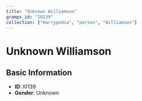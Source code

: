 ```yaml
---
title: "Unknown Williamson"
gramps_id: "I0139"
collection: ["Harrypedia", "person", "Williamson"]
---
```


# Unknown Williamson

## Basic Information

- **ID**: I0139
- **Gender**: Unknown

